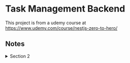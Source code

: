 # Task Management Backend

This project is from a udemy course at https://www.udemy.com/course/nestjs-zero-to-hero/

## Notes

<details>
  <summary>Section 2</summary>

#### CLI Usage

- `nest new your_project_name` to generate a new nest project.
- `nest g module module_name` to generate a new module in your app. (g for generate)
- `nest g controller module_name --no-spec` to generate a new controller for said module. (--no-spec to not create test files)
- `nest g service module_name --no-spec` to generate a new service for said module.

#### Modules

- Used to organize application structure.
- Modules are classes annotated with `@Module()`.
- All nest apps should have at least one module.

#### Controllers

- Handles incoming requests and returns reponses to the client.
- Decorate with `@Controller('/whatever')`.
- String passed in the decorator is the path to be handled by controller.

#### Providers

- Providers are basically js classes declared as providers in a module.
- Can inject dependencies. (Objects can create various relationships with each other)
- Decorate with `@Injectable()`.
- Dependency injection are done through the constructor of classes.

#### Services

- Defined as providers but not all providers are services.

</details>
